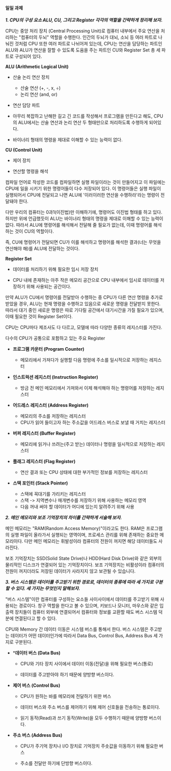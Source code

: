 #### 일일 과제

***1. CPU의 구성 요소 ALU, CU, 그리고 Register 각각의 역할을 간략하게 정리해 보자.***

CPU는 중앙 처리 장치 (Central Processing Unit)로 컴퓨터 내부에서 주요 연산을 처리하는 "컴퓨터의 두뇌" 역할을 수행한다. 인간의 두뇌가 대뇌, 소뇌 등 여러 파트로 나눠진 것처럼 CPU 또한 여러 파트로 나뉘어져 있는데, CPU는 연산을 담당하는 파트인 ALU와 ALU가 연산을 잘할 수 있도록 도움을 주는 파트인 CU와 Register Set 총 세 파트로 구성되어 있다.

**ALU (Arithmetic Logical Unit)**

- 산술 논리 연산 장치
    - 산술 연산 (+, -, x, ÷)
    - 논리 연산 (and, or)

- 연산 담당 파트

- 아무리 복잡하고 난해한 길고 긴 코드를 작성해서 프로그램을 만든다고 해도, CPU의 ALU에서는 산술 연산과 논리 연산 두 형태만으로 처리하도록 수행하게 되어있다.

- 바이너리 형태의 명령을 제대로 이해할 수 있는 능력이 없다.

**CU (Control Unit)**

- 제어 장치

- 연산할 명령을 해석

컴파일 언어로 작성한 코드를 컴파일하면 실행 파일이라는 것이 만들어지고 이 파일에는 CPU에 일을 시키기 위한 명령어들이 다수 저장되어 있다. 이 명령어들은 실행 파일이 실행되어서 CPU에 전달되고 나면 ALU에 '이러이러한 연산을 수행하라'라는 명령이 전달돼야 한다.

다만 우리의 컴퓨터는 0과1(이진법)만 이해하기에, 명령어도 이진법 형태를 하고 있다. 하지만 위에 언급했듯이 ALU는 바이너리 형태의 명령을 제대로 이해할 수 있는 능력이 없다. 따라서 ALU에 명령어를 해석해서 전달해 줄 필요가 없는데, 이때 명령어를 해석하는 것이 CU의 역할이다.

즉, CU에 명령어가 전달되면 CU가 이를 해석하고 명령어를 해석한 결과(너는 무엇을 연산해야 해)를 ALU에 전달하는 것이다.

**Register Set**

- 데이터를 처리하기 위해 필요한 임시 저장 장치

- CPU 내에 존재하는 아주 작은 메모리 공간으로 CPU 내부에서 임시로 데이터를 저장하기 위해 사용되는 공간이다.

만약 ALU가 CU에서 명령어를 전달받아 수행하는 중 CPU가 다른 연산 명령을 추가로 받았을 경우, ALU는 현재 명령을 수행하고 있음으로 새로운 명령을 전달받지 못한다. 따라서 대기 중인 새로운 명령은 따로 기다릴 공간에서 대기시간을 가질 필요가 있으며, 이때 필요한 것이 Register Set이다.

CPU는 CPU마다 제조사도 다 다르고, 모델에 따라 다양한 종류의 레지스터를 가진다.

다수의 CPU가 공통으로 포함하고 있는 주요 Register

- **프로그램 카운터 (Program Counter)**

    - 메모리에서 가져다가 실행할 다음 명령에 주소를 일시적으로 저장하는 레지스터

- **인스트럭션 레지스터 (Instruction Register)**

    - 방금 전 메인 메모리에서 가져와서 이제 해석해야 하는 명령어를 저장하는 레지스터

- **어드레스 레지스터 (Address Register)**

    - 메모리의 주소를 저장하는 레지스터  
    - CPU가 읽어 들이고자 하는 주소값을 어드레스 버스로 보낼 때 거치는 레지스터

- **버퍼 레지스터 (Buffer Register)**

    - 메모리에 읽거나 쓰려는(주고 받는) 데이터나 명령을 일시적으로 저장하는 레지스터

- **플래그 레지스터 (Flag Register)**

    - 연산 결과 또는 CPU 상태에 대한 부가적인 정보를 저장하는 레지스터

- **스택 포인터 (Stack Pointer)**

    - 스택에 꼭대기를 가리키는 레지스터  
    - 스택 -> 지역변수나 매개변수를 저장하기 위해 사용하는 메모리 영역
    - 다음 꺼내 써야 할 데이터가 어디에 있는지 알려주기 위해 사용

***2. 메인 메모리와 보조 기억장치의 차이를 간략하게 서술해 보자.***

메인 메모리는 "RAM(Random Access Memory)"이라고도 한다. RAM은 프로그램의 실행 파일이 올라가서 실행되는 영역이며, 프로세스 관리를 위해 존재하는 중요한 메모리이다. 다만 메인 메모리는 휘발성이라 컴퓨터의 전원이 꺼지면 해당 데이터들도 사라진다.

보조 기억장치는 SSD(Solid State Drive)나 HDD(Hard Disk Drive)와 같은 외부의 물리적인 디스크가 연결되어 있는 기억장치이다. 보조 기억장치는 비활성이라 컴퓨터의 전원이 꺼지더라도 저장된 데이터가 사라지지 않고 보관될 수 있습니다.

***3. 버스 시스템은 데이터를 주고받기 위한 경로로, 데이터의 종류에 따라 세 가지로 구분할 수 있다. 세 가지는 무엇인지 말해보자.***

"버스 시스템"이란 컴퓨터를 구성하는 요소들 사이사이에서 데이터를 주고받기 위해 사용되는 경로이다. 창구 역할을 한다고 볼 수 있으며, 키보드나 모니터, 마우스와 같은 입출력 장치들이 컴퓨터 외부에 연결되어서 컴퓨터와 정보를 교환할 때도 버스 시스템 덕분에 연결된다고 할 수 있다.

CPU와 Memory 간 데이터 이동은 시스템 버스를 통해서 한다. 버스 시스템은 주고받는 데이터가 어떤 데이터인가에 따라서 Data Bus, Control Bus, Address Bus 세 가지로 구분된다.

- ***데이터 버스 (Data Bus)**

    - CPU와 기타 장치 사이에서 데이터 이동(전달)을 위해 필요한 버스(통로)

    - 데이터를 주고받아야 하기 때문에 양방향 버스이다.

- **제어 버스 (Control Bus)**
    
    - CPU가 원하는 바를 메모리에 전달하기 위한 버스

    - 데이터 버스와 주소 버스를 제어하기 위해 제어 신호들을 전송하는 통로이다.

    - 읽기 동작(Read)과 쓰기 동작(Write)을 모두 수행하기 때문에 양방향 버스이다.

- **주소 버스 (Address Bus)**

    - CPU가 주기억 장치나 I/O 장치로 기억장치 주솟값을 이동하기 위해 필요한 버스

    - 주소를 전달만 하기에 단방향 버스이다.